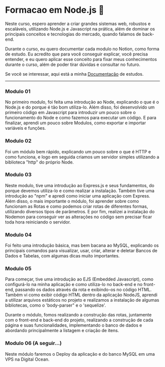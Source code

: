# Formacao em Node.js :memo:
Neste curso, espero aprender a criar grandes sistemas web, robustos e escaláveis, utilizando Node.js e Javascript na prática, além de dominar os principais conceitos e tecnologias do mercado, quando falamos de back-end.<br/>

Durante o curso, eu quero documentar cada modulo no Notion, como forma de estudo. Eu acredito que para você conseguir explicar, você precisa entender, e eu quero aplicar esse conceito para fixar meus conhecimentos durante o curso, além de poder tirar dúvidas e consultar no futuro.<br/>

Se você se interessar, aqui está a minha [Documentação]([https://www.notion.so/Forma-o-NodeJS-8fc0aae69f8c45e5b4c78890e1922479](https://wirehaired-woodpecker-e49.notion.site/Forma-o-NodeJS-8fc0aae69f8c45e5b4c78890e1922479)) de estudos.

<hr>

### Modulo 01
No primeiro modulo, foi feita uma introdução ao Node, explicando o que é o Node.js e do porque é tão bom utiliza-lo. Além disso, foi desenvolvido um primeiro código em Javascript para introduzir um pouco sobre o funcionamento do Node e como fazemos para executar um código. E para finalizar, aprendi um pouco sobre Modulos, como exportar e importar variáveis e funções.

### Modulo 02
Foi um módulo bem rápido, explicando um pouco sobre o que é HTTP e como funciona, e logo em seguida criamos um servidor simples utilizando a biblioteca "http" do próprio Node.

### Modulo 03
Neste modulo, tive uma introdução ao Express.js e seus fundamentos, do porque devemos utiliza-lo e como realizar a instalação. Também tive uma introdução ao "npm" e apredi como iniciar uma aplicação com Express. Além disso, o mais importante o módulo, foi aprender sobre como funcionam as Rotas e como podemos criar rotas de diferentes formas, utilizando diversos tipos de parâmetros. E por fim, realizei a instalação do Nodemon para conseguir ver as alterações no código sem precisar ficar toda hora reiniciando o servidor.

### Modulo 04
Foi feito uma introdução básica, mas bem bacana ao MySQL, explicando os principais comandos para visualizar, usar, criar, alterar e deletar Bancos de Dados e Tabelas, com algumas dicas muito importantes.

### Modulo 05
Para começar, tive uma introdução ao EJS (Embedded Javascript), como configurá-lo na minha aplicação e como utiliza-lo no back-end e no front-end, passando os dados através da rota e exibindo-os no código HTML. Também vi como exibir código HTML dentro da aplicação NodeJS, aprendi a utilizar arquivos estáticos no projeto e realizamos a instalação de algumas bibliotecas, como o 'body-parser" e o 'sequelize'.

Durante o módulo, fomos realizando a construção das rotas, juntamente com o front-end e back-end do projeto, realizando a construção de cada página e suas funcionalidades, implementando o banco de dados e abordando principalmente a listagem e criação de itens.

### Modulo 06 (A seguir...)
Neste módulo faremos o Deploy da aplicação e do banco MySQL em uma VPS na Digital Ocean.
